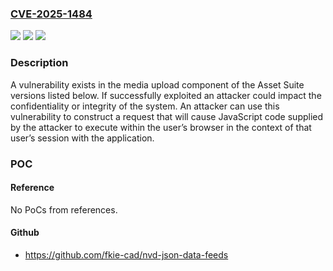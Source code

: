 ### [CVE-2025-1484](https://cve.mitre.org/cgi-bin/cvename.cgi?name=CVE-2025-1484)
![](https://img.shields.io/static/v1?label=Product&message=Asset%20Suite&color=blue)
![](https://img.shields.io/static/v1?label=Version&message=n%2Fa&color=blue)
![](https://img.shields.io/static/v1?label=Vulnerability&message=CWE-184&color=brighgreen)

### Description

A vulnerability exists in the media upload component of the Asset Suite versions listed below. If successfully exploited an attacker could impact the confidentiality or integrity of the system. An attacker can use this vulnerability to construct a request that will cause JavaScript code supplied by the attacker to execute within the user’s browser in the context of that user’s session with the application.

### POC

#### Reference
No PoCs from references.

#### Github
- https://github.com/fkie-cad/nvd-json-data-feeds

